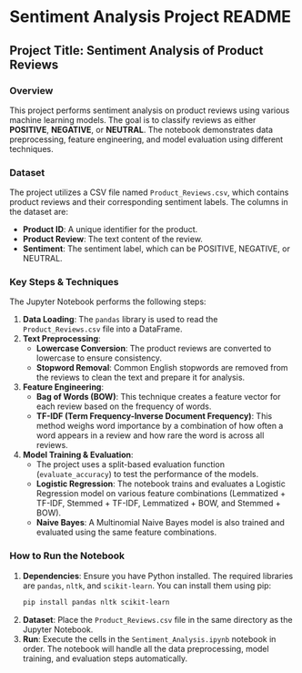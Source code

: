 # Sentiment Analysis Project README

## Project Title: Sentiment Analysis of Product Reviews

### Overview
This project performs sentiment analysis on product reviews using various machine learning models. The goal is to classify reviews as either **POSITIVE**, **NEGATIVE**, or **NEUTRAL**. The notebook demonstrates data preprocessing, feature engineering, and model evaluation using different techniques.

### Dataset
The project utilizes a CSV file named `Product_Reviews.csv`, which contains product reviews and their corresponding sentiment labels. The columns in the dataset are:
-   **Product ID**: A unique identifier for the product.
-   **Product Review**: The text content of the review.
-   **Sentiment**: The sentiment label, which can be POSITIVE, NEGATIVE, or NEUTRAL.

### Key Steps & Techniques
The Jupyter Notebook performs the following steps:

1.  **Data Loading**: The `pandas` library is used to read the `Product_Reviews.csv` file into a DataFrame.
2.  **Text Preprocessing**:
    * **Lowercase Conversion**: The product reviews are converted to lowercase to ensure consistency.
    * **Stopword Removal**: Common English stopwords are removed from the reviews to clean the text and prepare it for analysis.
3.  **Feature Engineering**:
    * **Bag of Words (BOW)**: This technique creates a feature vector for each review based on the frequency of words.
    * **TF-IDF (Term Frequency-Inverse Document Frequency)**: This method weighs word importance by a combination of how often a word appears in a review and how rare the word is across all reviews.
4.  **Model Training & Evaluation**:
    * The project uses a split-based evaluation function (`evaluate_accuracy`) to test the performance of the models.
    * **Logistic Regression**: The notebook trains and evaluates a Logistic Regression model on various feature combinations (Lemmatized + TF-IDF, Stemmed + TF-IDF, Lemmatized + BOW, and Stemmed + BOW).
    * **Naive Bayes**: A Multinomial Naive Bayes model is also trained and evaluated using the same feature combinations.

### How to Run the Notebook
1.  **Dependencies**: Ensure you have Python installed. The required libraries are `pandas`, `nltk`, and `scikit-learn`. You can install them using pip:
    ```bash
    pip install pandas nltk scikit-learn
    ```
2.  **Dataset**: Place the `Product_Reviews.csv` file in the same directory as the Jupyter Notebook.
3.  **Run**: Execute the cells in the `Sentiment_Analysis.ipynb` notebook in order. The notebook will handle all the data preprocessing, model training, and evaluation steps automatically.

